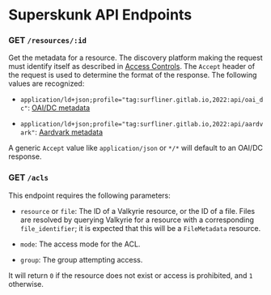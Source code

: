 # Superskunk API Endpoints

### GET `/resources/:id`

Get the metadata for a resource. The discovery platform making the request must
identify itself as described in [Access Controls](./acl.md). The `Accept` header
of the request is used to determine the format of the response. The following
values are recognized:

- `application/ld+json;profile="tag:surfliner.gitlab.io,2022:api/oai_dc"`:
  [OAI/DC metadata](./profiles/oai_dc.md)

- `application/ld+json;profile="tag:surfliner.gitlab.io,2022:api/aardvark"`:
  [Aardvark metadata](./profiles/aardvark.md)

A generic `Accept` value like `application/json` or `*/*` will default to an
OAI/DC response.

### GET `/acls`

This endpoint requires the following parameters:

- `resource` or `file`: The ID of a Valkyrie resource, or the ID of a file.
  Files are resolved by querying Valkyrie for a resource with a corresponding
  `file_identifier`; it is expected that this will be a `FileMetadata` resource.

- `mode`: The access mode for the ACL.

- `group`: The group attempting access.

It will return `0` if the resource does not exist or access is prohibited, and
`1` otherwise.

